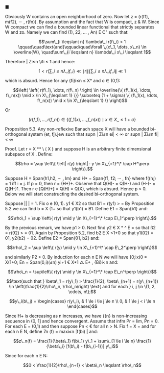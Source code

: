 ■

Obviously W contains an open neighborhood of zero. Now let z = (r(f1), m(f2), ··· , r(fn)). By assumption and the fact that W is compact, z & W. Since W compact we can find a bounded linear functional that strictly separates W and zo. Namely we can find (1), 22, … , An) E C" such that:

$$\sum\_{i \leqslant n} \lambda\_i r(f\_i) > 1 \qquad\quad\text{and}\qquad\quad\forall \,(x\_1, \dots, x\_n) \in \overline{W}, \quad\sum\_{i \leqslant n} \lambda\_i x\_i \leqslant 1$$

Therefore | Zi≤n \ifi ≤ 1 and hence:

$$1 < r \left( \sum\_{i \le n} \lambda\_i f\_i \right) \ll \|r\| \left\| \sum\_{i \le n} \lambda\_i f\_i \right\| \ll 1$$

which is absurd. Hence for any {fi}i≤n ≤ X\* and o ∈ (0,1):

$$\left( \left( r(f\_1), \dots, r(f\_n) \right) \in \overline{\{ (f\_1(x), \dots, f\_n(x)) \mid x \in X\_{\leqslant 1} \}} \subseteq (1 + \sigma) \{ (f\_1(x), \dots, f\_n(x)) \mid x \in X\_{\leqslant 1} \} \right)$$

Or

$$(r(f\_1), \dots, r(f\_n)) \in \{ (f\_1(x), \dots, f\_n(x)) \mid x \in X\_{\le 1+\sigma} \}$$

Proposition 5.3. Any non-reflexive Banach space X will have a bounded bi-orthogonal system (et, fj).jew such that supn | Zi≤n ei| < ∞ or supn | Σi≤n fi| < ∞

Proof. Let r = X \*\* \ ( X ) and suppose H is an arbitrary finite dimensional subspace of X . Define:

$$\rho = \sup \left\{ \left| r(y) \right| : y \in X\_{=1}^\* \cap H^\perp \right\}.$$

Suppose H = Span{h1,h2, ··· , lm} and H\* = Span{f1, f2; ··· , fn} where f((h;) = 1 iff i = j. If p = 0, then r = (H+)+. Observe that Q(H)- = Q(H-) and (H-)- = Q(H-)1. Then r e [Q(H)+] = Q(H) = Q(X), which is absurd. Hence p > 0. Below we will start constructing the desired bi-orthogonal system.

Suppose || | = 1. Fix o e (0, 1). y1 € X2 so that B1 = r(y1) > = By Proposition 5.2 we can find b = X (1+ so that y1(b1) = B1. Define E1 = Span{b1} and:

$$\rho\_1 = \sup \left\{ r(y) \mid y \in X\_{=1}^\* \cap E\_1^\perp \right\}.$$

By the previous remark, we have p1 > 0. Next find y2 € X \* ^ E = so that ß2 = r(92) > = 01. Again by Proposition 5.2, find b2 E X <1+0 so that y1(02) = 01, y2(b2) = 02. Define E2 = Span{01, b2} and:

$$\rho\_2 = \sup \left\{ r(y) \mid y \in X\_{=1}^\* \cap E\_2^\perp \right\}$$

and similarly P2 > 0. By induction for each n E N we will have {0;ix(0 = X(1+0; En = Span(0;i)(≤n) yi+1 € X\*1 △ E+ , {Bi}i<n and:

$$\rho\_n = \sup\left\{ r(y) \mid y \in X\_{=1}^\* \cap E\_n^\perp \right\}$$

$$\text{such that } \beta\_1 = r(y\_1) > \frac{1}{2}, \beta\_{n+1} = r(y\_{n+1}) \in \left(\frac{1}{2}\rho\_n, \rho\_n\right) \text{ and for each } i, j \in \{1, 2, \cdots, n\};$$

$$y\_i(b\_j) = \begin{cases} r(y\_i), & 1 \le i \le j \le n \\ 0, & 1 \le j < i \le n \end{cases}$$

Since H+ is decreasing as n increases, we have {{n} is non-increasing sequence in (0, 1] and hence convergent. Assume that infm Pr = lim, Pn = 0. For each E = (0,1) and then suppose Pn < € for all n > N. Fix f = X = and for each n E N, define 7n (f) = maxi≤n |f(bi) | and:

$$z\_n(f) = \frac{1}{\beta\_1} f(b\_1) y\_1 + \sum\_{1 \le i \le n} \frac{1}{\beta\_i} [f(b\_i) - f(b\_{i-1})] y\_i$$

Since for each n E N:

$$0 < \frac{1}{2}\rho\_{n+1} < \beta\_n \leqslant \rho\_n$$